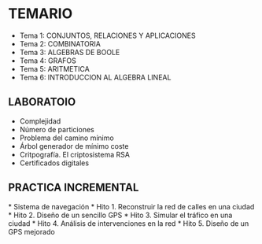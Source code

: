 <h1>TEMARIO</h1>

* Tema 1: CONJUNTOS, RELACIONES Y APLICACIONES
* Tema 2: COMBINATORIA
* Tema 3: ALGEBRAS DE BOOLE
* Tema 4: GRAFOS
* Tema 5: ARITMETICA
* Tema 6: INTRODUCCION AL ALGEBRA LINEAL

<h2>LABORATOIO</h2>

* Complejidad
* Número de particiones
* Problema del camino mínimo
* Árbol generador de mínimo coste
* Critpografía. El criptosistema RSA
* Certificados digitales

<h2>PRACTICA INCREMENTAL</h2>
* Sistema de navegación
  * Hito 1. Reconstruir la red de calles en una ciudad
  * Hito 2. Diseño de un sencillo GPS
  * Hito 3. Simular el tráfico en una ciudad
  * Hito 4. Análisis de intervenciones en la red
  * Hito 5. Diseño de un GPS mejorado
